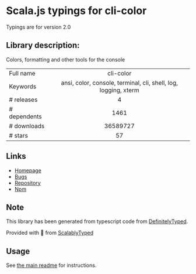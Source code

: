 
# Scala.js typings for cli-color

Typings are for version 2.0

## Library description:
Colors, formatting and other tools for the console

|                    |                 |
| ------------------ | :-------------: |
| Full name          | cli-color |
| Keywords           | ansi, color, console, terminal, cli, shell, log, logging, xterm |
| # releases         | 4 |
| # dependents       | 1461 |
| # downloads        | 36589727 |
| # stars            | 57 |

## Links
- [Homepage](https://github.com/medikoo/cli-color#readme)
- [Bugs](https://github.com/medikoo/cli-color/issues)
- [Repository](https://github.com/medikoo/cli-color)
- [Npm](https://www.npmjs.com/package/cli-color)
    


## Note
This library has been generated from typescript code from [DefinitelyTyped](https://definitelytyped.org).

Provided with :purple_heart: from [ScalablyTyped](https://github.com/oyvindberg/ScalablyTyped)

## Usage
See [the main readme](../../readme.md) for instructions.


